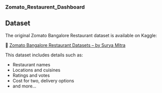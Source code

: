 ### Zomato_Restaurent_Dashboard
## Dataset

The original Zomato Bangalore Restaurant dataset is available on Kaggle:

🔗 [Zomato Bangalore Restaurant Datasets – by Surya Mitra](https://www.kaggle.com/datasets/suryamitra/zomato-bangalore-restaurent-datasets)

This dataset includes details such as:
- Restaurant names
- Locations and cuisines
- Ratings and votes
- Cost for two, delivery options
- and more...

